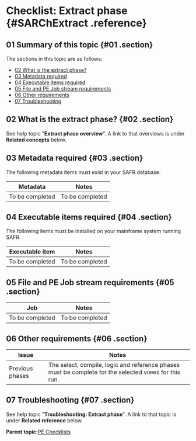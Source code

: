 # Checklist: Extract phase {#SARChExtract .reference}

## 01 Summary of this topic {#01 .section}

The sections in this topic are as follows:

-   [02 What is the extract phase?](#02)
-   [03 Metadata required](#03)
-   [04 Executable items required](#04)
-   [05 File and PE Job stream requirements](#05)
-   [06 Other requirements](#06)
-   [07 Troubleshooting](#07)

## 02 What is the extract phase? {#02 .section}

See help topic "**Extract phase overview**". A link to that overviews is under **Related concepts** below.

## 03 Metadata required {#03 .section}

The following metadata items must exist in your SAFR database.

|Metadata|Notes|
|--------|-----|
|To be completed|To be completed|

## 04 Executable items required {#04 .section}

The following items must be installed on your mainframe system running SAFR.

|Executable item|Notes|
|---------------|-----|
|To be completed|To be completed|

## 05 File and PE Job stream requirements {#05 .section}

|Job|Notes|
|---|-----|
|To be completed|To be completed|

## 06 Other requirements {#06 .section}

|Issue|Notes|
|-----|-----|
|Previous phases|The select, compile, logic and reference phases must be complete for the selected views for this run.|

## 07 Troubleshooting {#07 .section}

See help topic "**Troubleshooting: Extract phase**". A link to that topic is under **Related reference** below.

**Parent topic:**[PE Checklists](../html/AAR520PMChecklists.md)

